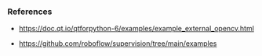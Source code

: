 ### References

- https://doc.qt.io/qtforpython-6/examples/example_external_opencv.html

- https://github.com/roboflow/supervision/tree/main/examples